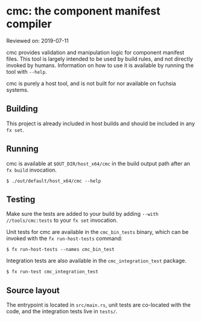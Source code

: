 # cmc: the component manifest compiler

Reviewed on: 2019-07-11

cmc provides validation and manipulation logic for component manifest files.
This tool is largely intended to be used by build rules, and not directly
invoked by humans. Information on how to use it is available by running the tool
with `--help`.

cmc is purely a host tool, and is not built for nor available on fuchsia
systems.

## Building

This project is already included in host builds and should be included in any `fx set`.

## Running

cmc is available at `$OUT_DIR/host_x64/cmc` in the build output path after an `fx build`
invocation.

```
$ ./out/default/host_x64/cmc --help
```

## Testing

Make sure the tests are added to your build by adding
`--with //tools/cmc:tests` to your `fx set` invocation.

Unit tests for cmc are available in the `cmc_bin_tests` binary, which can be
invoked with the `fx run-host-tests` command:

```
$ fx run-host-tests --names cmc_bin_test
```

Integration tests are also available in the `cmc_integration_test` package.

```
$ fx run-test cmc_integration_test
```

## Source layout

The entrypoint is located in `src/main.rs`, unit tests are co-located with the
code, and the integration tests live in `tests/`.
